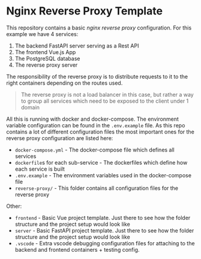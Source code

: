 # Nginx Reverse Proxy Template

This repository contains a basic _nginx reverse proxy_ configuration. For this example we have 4 services:

1. The backend FastAPI server serving as a Rest API
2. The frontend Vue.js App
3. The PostgreSQL database
4. The reverse proxy server

The responsibility of the reverse proxy is to distribute requests to it to the right containers depending on the routes used.

> The reverse proxy is not a load balancer in this case, but rather a way to group all services which need to be exposed to the client under 1 domain

All this is running with docker and docker-compose. The environment variable configuration can be found in the `.env.example` file.
As this repo contains a lot of different configuration files the most important ones for the reverse proxy configuration are listed here:

- `docker-compose.yml` - The docker-compose file which defines all services
- `dockerfile`s for each sub-service - The dockerfiles which define how each service is built
- `.env.example` - The environment variables used in the docker-compose file
- `reverse-proxy/` - This folder contains all configuration files for the reverse proxy

Other:

- `frontend` - Basic Vue project template. Just there to see how the folder structure and the project setup would look like
- `server` - Basic FastAPI project template. Just there to see how the folder structure and the project setup would look like
- `.vscode` - Extra vscode debugging configuration files for attaching to the backend and frontend containers + testing config.
